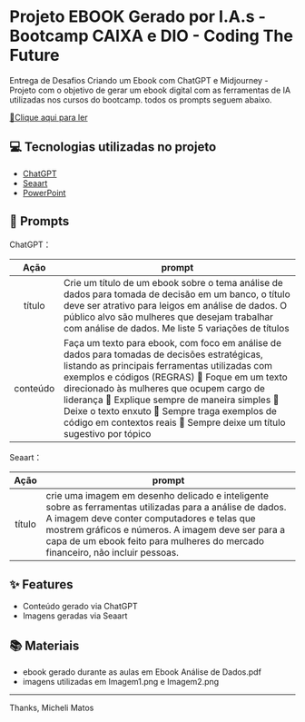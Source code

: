 # Projeto EBOOK Gerado por I.A.s - Bootcamp CAIXA e DIO - Coding The Future


Entrega de Desafios Criando um Ebook com ChatGPT e Midjourney - Projeto com o objetivo de gerar um ebook digital com as ferramentas de IA utilizadas nos cursos do bootcamp.  todos os prompts
seguem abaixo.

<a href="https://github.com/MicheliMatos/prompts-recipe-to-create-a-ebook/blob/main/Ebook%20An%C3%A1lise%20de%20Dados.pdf" title="View PDF now"> 📕Clique aqui para ler</a>

## 💻 Tecnologias utilizadas no projeto

- [ChatGPT](https://chat.openai.com/) 
- [Seaart](https://www.seaart.ai/pt)
- [PowerPoint](https://www.microsoft.com/en/microsoft-365/powerpoint)

## 🧠 Prompts


ChatGPT：

|   Ação   | prompt                                                                                                                                                                                                                                                                         |
| :------: | ------------------------------------------------------------------------------------------------------------------------------------------------------------------------------------------------------------------------------------------------------------------------------ |
|  título  | Crie um título de um ebook sobre o tema análise de dados para tomada de decisão em um banco,  o título deve ser atrativo para leigos em análise de dados. O público alvo são mulheres que desejam trabalhar com análise de dados. Me liste 5 variações de títulos                                                     |
| conteúdo | Faça um texto para ebook, com foco em análise de dados para tomadas de decisões estratégicas, listando as principais ferramentas utilizadas com exemplos e códigos (REGRAS) 	Foque em um texto direcionado às mulheres que ocupem cargo de liderança 	Explique sempre de maneira simples 	Deixe o texto enxuto 	Sempre traga exemplos de código em contextos reais 	Sempre deixe um título sugestivo por tópico |

Seaart：

|  Ação  | prompt                                                                                 |
| :----: | -------------------------------------------------------------------------------------- |
| título | crie uma imagem em desenho delicado e inteligente sobre as ferramentas utilizadas para a análise de dados. A imagem deve conter  computadores e telas que mostrem gráficos e números. A imagem deve ser para a capa de um ebook feito para mulheres do mercado financeiro, não incluir pessoas. |

## ✨ Features

- Conteúdo gerado via ChatGPT
- Imagens geradas via Seaart

## 📚 Materiais

- ebook gerado durante as aulas em Ebook Análise de Dados.pdf
- imagens utilizadas em Imagem1.png e Imagem2.png



---
Thanks, Micheli Matos
